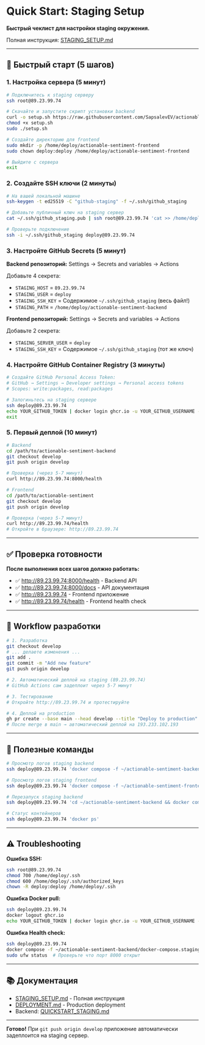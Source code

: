 # Quick Start: Staging Setup

**Быстрый чеклист для настройки staging окружения.**

Полная инструкция: [STAGING_SETUP.md](./STAGING_SETUP.md)

---

## 🚀 Быстрый старт (5 шагов)

### 1. Настройка сервера (5 минут)

```bash
# Подключитесь к staging серверу
ssh root@89.23.99.74

# Скачайте и запустите скрипт установки backend
curl -o setup.sh https://raw.githubusercontent.com/SapsalevEV/actionable-sentiment-backend/develop/scripts/setup-staging-server.sh
chmod +x setup.sh
sudo ./setup.sh

# Создайте директорию для frontend
sudo mkdir -p /home/deploy/actionable-sentiment-frontend
sudo chown deploy:deploy /home/deploy/actionable-sentiment-frontend

# Выйдите с сервера
exit
```

### 2. Создайте SSH ключи (2 минуты)

```bash
# На вашей локальной машине
ssh-keygen -t ed25519 -C "github-staging" -f ~/.ssh/github_staging

# Добавьте публичный ключ на staging сервер
cat ~/.ssh/github_staging.pub | ssh root@89.23.99.74 'cat >> /home/deploy/.ssh/authorized_keys'

# Проверьте подключение
ssh -i ~/.ssh/github_staging deploy@89.23.99.74
```

### 3. Настройте GitHub Secrets (5 минут)

**Backend репозиторий:** Settings → Secrets and variables → Actions

Добавьте 4 секрета:
- `STAGING_HOST` = `89.23.99.74`
- `STAGING_USER` = `deploy`
- `STAGING_SSH_KEY` = Содержимое `~/.ssh/github_staging` (весь файл!)
- `STAGING_PATH` = `/home/deploy/actionable-sentiment-backend`

**Frontend репозиторий:** Settings → Secrets and variables → Actions

Добавьте 2 секрета:
- `STAGING_SERVER_USER` = `deploy`
- `STAGING_SSH_KEY` = Содержимое `~/.ssh/github_staging` (тот же ключ)

### 4. Настройте GitHub Container Registry (3 минуты)

```bash
# Создайте GitHub Personal Access Token:
# GitHub → Settings → Developer settings → Personal access tokens
# Scopes: write:packages, read:packages

# Залогиньтесь на staging сервере
ssh deploy@89.23.99.74
echo YOUR_GITHUB_TOKEN | docker login ghcr.io -u YOUR_GITHUB_USERNAME --password-stdin
exit
```

### 5. Первый деплой (10 минут)

```bash
# Backend
cd /path/to/actionable-sentiment-backend
git checkout develop
git push origin develop

# Проверка (через 5-7 минут)
curl http://89.23.99.74:8000/health

# Frontend
cd /path/to/actionable-sentiment
git checkout develop
git push origin develop

# Проверка (через 5-7 минут)
curl http://89.23.99.74/health
# Откройте в браузере: http://89.23.99.74
```

---

## ✅ Проверка готовности

**После выполнения всех шагов должно работать:**
- ✅ http://89.23.99.74:8000/health - Backend API
- ✅ http://89.23.99.74:8000/docs - API документация
- ✅ http://89.23.99.74 - Frontend приложение
- ✅ http://89.23.99.74/health - Frontend health check

---

## 📖 Workflow разработки

```bash
# 1. Разработка
git checkout develop
# ... делаете изменения ...
git add .
git commit -m "Add new feature"
git push origin develop

# 2. Автоматический деплой на staging (89.23.99.74)
# GitHub Actions сам задеплоит через 5-7 минут

# 3. Тестирование
# Откройте http://89.23.99.74 и протестируйте

# 4. Деплой на production
gh pr create --base main --head develop --title "Deploy to production"
# После merge в main → автоматический деплой на 193.233.102.193
```

---

## 🔧 Полезные команды

```bash
# Просмотр логов staging backend
ssh deploy@89.23.99.74 'docker compose -f ~/actionable-sentiment-backend/docker-compose.staging.yml logs -f api'

# Просмотр логов staging frontend
ssh deploy@89.23.99.74 'docker compose -f ~/actionable-sentiment-frontend/docker-compose.staging.yml logs -f frontend'

# Перезапуск staging backend
ssh deploy@89.23.99.74 'cd ~/actionable-sentiment-backend && docker compose -f docker-compose.staging.yml restart'

# Статус контейнеров
ssh deploy@89.23.99.74 'docker ps'
```

---

## ⚠️ Troubleshooting

**Ошибка SSH:**
```bash
ssh root@89.23.99.74
chmod 700 /home/deploy/.ssh
chmod 600 /home/deploy/.ssh/authorized_keys
chown -R deploy:deploy /home/deploy/.ssh
```

**Ошибка Docker pull:**
```bash
ssh deploy@89.23.99.74
docker logout ghcr.io
echo YOUR_GITHUB_TOKEN | docker login ghcr.io -u YOUR_GITHUB_USERNAME --password-stdin
```

**Ошибка Health check:**
```bash
ssh deploy@89.23.99.74
docker compose -f ~/actionable-sentiment-backend/docker-compose.staging.yml logs api
sudo ufw status  # Проверьте что порт 8000 открыт
```

---

## 📚 Документация

- [STAGING_SETUP.md](./STAGING_SETUP.md) - Полная инструкция
- [DEPLOYMENT.md](./DEPLOYMENT.md) - Production deployment
- Backend: [QUICKSTART_STAGING.md](../actionable-sentiment-backend/docs/QUICKSTART_STAGING.md)

---

**Готово!** При `git push origin develop` приложение автоматически задеплоится на staging сервер.

